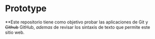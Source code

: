 # Prototype

**Este repositorio tiene como objetivo probar las aplicaciones de Git y ~~Github~~ GitHub, _ademas_ de revisar los sintaxis de texto que permite este sitio web. 